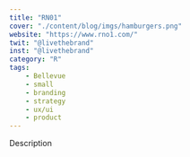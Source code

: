 ```yaml
---
title: "RN01"
cover: "./content/blog/imgs/hamburgers.png"
website: "https://www.rno1.com/"
twit: "@livethebrand"
inst: "@livethebrand"
category: "R"
tags:
    - Bellevue
    - small
    - branding
    - strategy
    - ux/ui
    - product
---
```


Description
